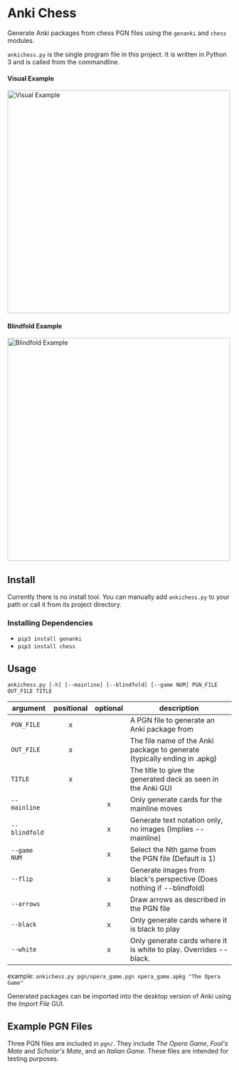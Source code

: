 # Anki Chess
Generate Anki packages from chess PGN files using the `genanki` and `chess` modules.

`ankichess.py` is the single program file in this project. It is written in Python 3 and is called from the commandline.

#### Visual Example
<img src="https://i.imgur.com/IOUd5Cq.png" alt="Visual Example" width=500/>

#### Blindfold Example
<img src="https://i.imgur.com/IPKAPQC.png" alt="Blindfold Example" width=500/>

## Install
Currently there is no install tool. You can manually add `ankichess.py` to your path or call it from its project directory.

### Installing Dependencies
- `pip3 install genanki`
- `pip3 install chess`

## Usage
`ankichess.py [-h] [--mainline] [--blindfold] [--game NUM] PGN_FILE OUT_FILE TITLE`

| argument      | positional | optional | description                                                               |
|---------------|:----------:|:--------:|---------------------------------------------------------------------------|
| `PGN_FILE`    | x          |          | A PGN file to generate an Anki package from                               |
| `OUT_FILE`    | x          |          | The file name of the Anki package to generate (typically ending in .apkg) |
| `TITLE`       | x          |          | The title to give the generated deck as seen in the Anki GUI              |
| `--mainline`  |            | x        | Only generate cards for the mainline moves                                |
| `--blindfold` |            | x        | Generate text notation only, no images (Implies --mainline)               |
| `--game NUM`  |            | x        | Select the Nth game from the PGN file (Default is 1)                      |
| `--flip`      |            | x        | Generate images from black's perspective (Does nothing if --blindfold)    |
| `--arrows`    |            | x        | Draw arrows as described in the PGN file                                  |
| `--black`     |            | x        | Only generate cards where it is black to play                             |
| `--white`     |            | x        | Only generate cards where it is white to play. Overrides --black.         |

example: `ankichess.py pgn/opera_game.pgn opera_game.apkg "The Opera Game"`

Generated packages can be imported into the desktop version of Anki using the _Import File_ GUI.

## Example PGN Files
Three PGN files are included in `pgn/`. They include _The Opera Game_, _Fool's Mate_ and _Scholar's Mate_, and an _Italian Game_. These files are intended for testing purposes.
